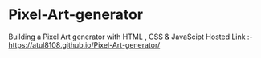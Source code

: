 # Pixel-Art-generator
Building a Pixel Art generator with HTML , CSS &amp; JavaScipt
Hosted Link :- https://atul8108.github.io/Pixel-Art-generator/
